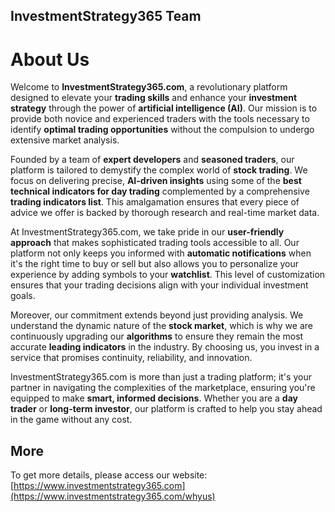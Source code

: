 ## InvestmentStrategy365 Team

# About Us

Welcome to **InvestmentStrategy365.com**, a revolutionary platform designed to elevate your **trading skills** and enhance your **investment strategy** through the power of **artificial intelligence (AI)**. Our mission is to provide both novice and experienced traders with the tools necessary to identify **optimal trading opportunities** without the compulsion to undergo extensive market analysis.

Founded by a team of **expert developers** and **seasoned traders**, our platform is tailored to demystify the complex world of **stock trading**. We focus on delivering precise, **AI-driven insights** using some of the **best technical indicators for day trading** complemented by a comprehensive **trading indicators list**. This amalgamation ensures that every piece of advice we offer is backed by thorough research and real-time market data.

At InvestmentStrategy365.com, we take pride in our **user-friendly approach** that makes sophisticated trading tools accessible to all. Our platform not only keeps you informed with **automatic notifications** when it's the right time to buy or sell but also allows you to personalize your experience by adding symbols to your **watchlist**. This level of customization ensures that your trading decisions align with your individual investment goals.

Moreover, our commitment extends beyond just providing analysis. We understand the dynamic nature of the **stock market**, which is why we are continuously upgrading our **algorithms** to ensure they remain the most accurate **leading indicators** in the industry. By choosing us, you invest in a service that promises continuity, reliability, and innovation.

InvestmentStrategy365.com is more than just a trading platform; it's your partner in navigating the complexities of the marketplace, ensuring you're equipped to make **smart, informed decisions**. Whether you are a **day trader** or **long-term investor**, our platform is crafted to help you stay ahead in the game without any cost.


## More
To get more details, please access our website: [https://www.investmentstrategy365.com](https://www.investmentstrategy365.com/whyus)
